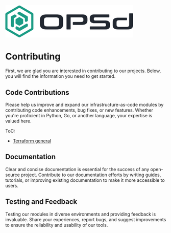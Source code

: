 <picture>
  <source media="(prefers-color-scheme: dark)" srcset="https://raw.githubusercontent.com/opsd-io/terraform-module-template/main/.github/img/opsd-github-repo-dark-mode.svg">
  <source media="(prefers-color-scheme: light)" srcset="https://raw.githubusercontent.com/opsd-io/terraform-module-template/main/.github/img/opsd-github-repo-light-mode.svg">
  <img alt="OPSd - the unique and effortless way of managing cloud infrastructure." src="https://raw.githubusercontent.com/opsd-io/terraform-module-template/update-tools/.github/img/opsd-github-repo-light-mode.svg" width="400">
</picture>

# Contributing

First, we are glad you are interested in contributing to our projects. Below, you will find the information you need to get started.

## Code Contributions

Please help us improve and expand our infrastructure-as-code modules by contributing code enhancements, bug fixes, or new features. Whether you're proficient in Python, Go, or another language, your expertise is valued here.

ToC:
* [Terraform general](docs/terraform_general.md)

## Documentation

Clear and concise documentation is essential for the success of any open-source project. Contribute to our documentation efforts by writing guides, tutorials, or improving existing documentation to make it more accessible to users.

## Testing and Feedback

Testing our modules in diverse environments and providing feedback is invaluable. Share your experiences, report bugs, and suggest improvements to ensure the reliability and usability of our tools.
